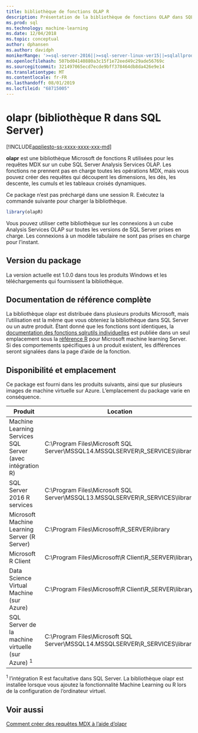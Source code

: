 ```yaml
---
title: bibliothèque de fonctions OLAP R
description: Présentation de la bibliothèque de fonctions OLAP dans SQL Server 2016 R services et SQL Server Machine Learning Services avec R.
ms.prod: sql
ms.technology: machine-learning
ms.date: 12/04/2018
ms.topic: conceptual
author: dphansen
ms.author: davidph
monikerRange: '>=sql-server-2016||>=sql-server-linux-ver15||=sqlallproducts-allversions'
ms.openlocfilehash: 507bd04140880a3c15f1e72eed49c29ade56769c
ms.sourcegitcommit: 321497065ecd7ecde9bff378464db8da426e9e14
ms.translationtype: MT
ms.contentlocale: fr-FR
ms.lasthandoff: 08/01/2019
ms.locfileid: "68715005"
---
```

# <a name="olapr-r-library-in-sql-server"></a>olapr (bibliothèque R dans SQL Server)
[!INCLUDE[appliesto-ss-xxxx-xxxx-xxx-md](../../includes/appliesto-ss-xxxx-xxxx-xxx-md.md)]

**olapr** est une bibliothèque Microsoft de fonctions R utilisées pour les requêtes MDX sur un cube SQL Server Analysis Services OLAP. Les fonctions ne prennent pas en charge toutes les opérations MDX, mais vous pouvez créer des requêtes qui découpent les dimensions, les dés, les descente, les cumuls et les tableaux croisés dynamiques. 

Ce package n’est pas préchargé dans une session R. Exécutez la commande suivante pour charger la bibliothèque.

```R
library(olapR)
```

Vous pouvez utiliser cette bibliothèque sur les connexions à un cube Analysis Services OLAP sur toutes les versions de SQL Server prises en charge. Les connexions à un modèle tabulaire ne sont pas prises en charge pour l’instant.

## <a name="package-version"></a>Version du package

La version actuelle est 1.0.0 dans tous les produits Windows et les téléchargements qui fournissent la bibliothèque.

## <a name="full-reference-documentation"></a>Documentation de référence complète

La bibliothèque olapr est distribuée dans plusieurs produits Microsoft, mais l’utilisation est la même que vous obteniez la bibliothèque dans SQL Server ou un autre produit. Étant donné que les fonctions sont identiques, la [documentation des fonctions sqlrutils individuelles](https://docs.microsoft.com/machine-learning-server/r-reference/olapr/olapr) est publiée dans un seul emplacement sous la [référence R](https://docs.microsoft.com/machine-learning-server/r-reference/introducing-r-server-r-package-reference) pour Microsoft machine learning Server. Si des comportements spécifiques à un produit existent, les différences seront signalées dans la page d’aide de la fonction.

## <a name="availability-and-location"></a>Disponibilité et emplacement

Ce package est fourni dans les produits suivants, ainsi que sur plusieurs images de machine virtuelle sur Azure. L’emplacement du package varie en conséquence.

Produit | Location |
--------|----------|
Machine Learning Services SQL Server (avec intégration R) | C:\Program Files\Microsoft SQL Server\MSSQL14.MSSQLSERVER\R_SERVICES\library | 
SQL Server 2016 R services | C:\Program Files\Microsoft SQL Server\MSSQL13.MSSQLSERVER\R_SERVICES\library
Microsoft Machine Learning Server (R Server) | C:\Program Files\Microsoft\R_SERVER\library |
Microsoft R Client | C:\Program Files\Microsoft\R Client\R_SERVER\library |
Data Science Virtual Machine (sur Azure) | C:\Program Files\Microsoft\R Client\R_SERVER\library |
SQL Server de la machine virtuelle (sur Azure) <sup>1</sup> | C:\Program Files\Microsoft SQL Server\MSSQL14.MSSQLSERVER\R_SERVICES\library |

<sup>1</sup> l’intégration R est facultative dans SQL Server. La bibliothèque olapr est installée lorsque vous ajoutez la fonctionnalité Machine Learning ou R lors de la configuration de l’ordinateur virtuel.


## <a name="see-also"></a>Voir aussi

[Comment créer des requêtes MDX à l’aide d’olapr](how-to-create-mdx-queries-using-olapr.md)
